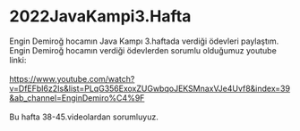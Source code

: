 # 2022JavaKampi3.Hafta
Engin Demiroğ hocamın Java Kampı 3.haftada verdiği ödevleri paylaştım. <br>
Engin Demiroğ hocamın verdiği ödevlerden sorumlu olduğumuz youtube linki: <br> <br>
https://www.youtube.com/watch?v=DfEFbI6z2Is&list=PLqG356ExoxZUGwbqoJEKSMnaxVJe4Uvf8&index=39&ab_channel=EnginDemiro%C4%9F <br> <br>
Bu hafta 38-45.videolardan sorumluyuz.
